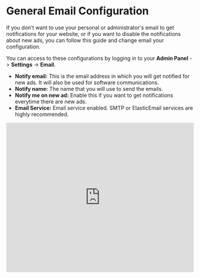 # General Email Configuration

If you don’t want to use your personal or administrator's email to get notifications for your website, or if you want to disable the notifications about new ads, you can follow this guide and change email your configuration.

You can access to these configurations by logging in to your **Admin Panel** ->   **Settings**  ->  **Email**.
-   **Notify email:**  This is the email address in which you will get notified for new ads. It will also be used for software communications.
-   **Notify name:**  The name that you will use to send the emails.
-   **Notify me on new ad:**  Enable this if you want to get notifications everytime there are new ads.
-   **Email Service:**  Email service enabled. SMTP or ElasticEmail services are highly recommended.


<iframe width="100%" height="400px" src="https://www.youtube.com/embed/uVsO5ryc5o0" title="Yclas video" frameborder="0" allow="accelerometer; autoplay; clipboard-write; encrypted-media; gyroscope; picture-in-picture" allowfullscreen></iframe>
 
